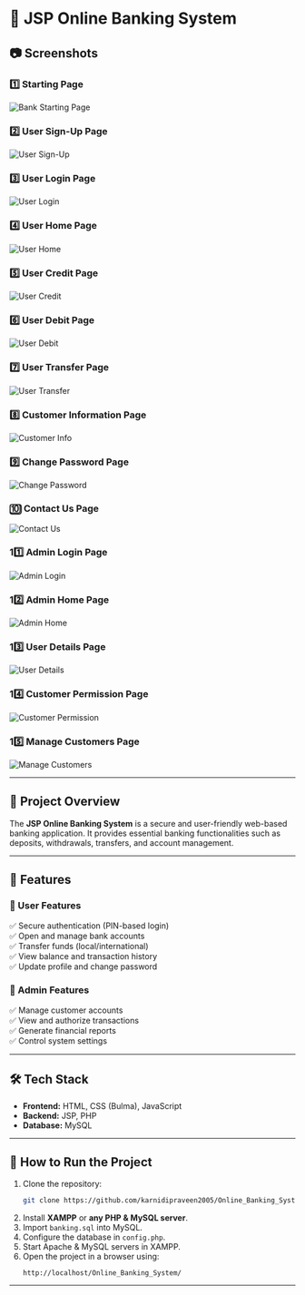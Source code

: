 # 📌 JSP Online Banking System  

## 📷 Screenshots  

### 1️⃣ Starting Page  
![Bank Starting Page](https://github.com/karnidipraveen2005/Online_Banking_System/tree/main/screenshots/index.png)  

### 2️⃣ User Sign-Up Page  
![User Sign-Up](https://github.com/karnidipraveen2005/Online_Banking_System/tree/main/screenshots/signup.png)  

### 3️⃣ User Login Page  
![User Login](https://github.com/karnidipraveen2005/Online_Banking_System/tree/main/screenshots/login.png)  

### 4️⃣ User Home Page  
![User Home](https://github.com/karnidipraveen2005/Online_Banking_System/tree/main/screenshots/uhome.png)  

### 5️⃣ User Credit Page  
![User Credit](https://github.com/karnidipraveen2005/Online_Banking_System/tree/main/screenshots/ucredit.png)  

### 6️⃣ User Debit Page  
![User Debit](https://github.com/karnidipraveen2005/Online_Banking_System/tree/main/screenshots/udebit.png)  

### 7️⃣ User Transfer Page  
![User Transfer](https://github.com/karnidipraveen2005/Online_Banking_System/tree/main/screenshots/utransfer.png)  

### 8️⃣ Customer Information Page  
![Customer Info](https://github.com/karnidipraveen2005/Online_Banking_System/tree/main/screenshots/uinfo.png)  

### 9️⃣ Change Password Page  
![Change Password](https://github.com/karnidipraveen2005/Online_Banking_System/tree/main/screenshots/upass.png)  

### 🔟 Contact Us Page  
![Contact Us](https://github.com/karnidipraveen2005/Online_Banking_System/tree/main/screenshots/contact.png)  

### 11️⃣ Admin Login Page  
![Admin Login](https://github.com/karnidipraveen2005/Online_Banking_System/tree/main/screenshots/adminlogin.png)  

### 12️⃣ Admin Home Page  
![Admin Home](https://github.com/karnidipraveen2005/Online_Banking_System/tree/main/screenshots/ahome.png)  

### 13️⃣ User Details Page  
![User Details](https://github.com/karnidipraveen2005/Online_Banking_System/tree/main/screenshots/userdetails.png)  

### 14️⃣ Customer Permission Page  
![Customer Permission](https://github.com/karnidipraveen2005/Online_Banking_System/tree/main/screenshots/permission.png)  

### 15️⃣ Manage Customers Page  
![Manage Customers](https://github.com/karnidipraveen2005/Online_Banking_System/tree/main/screenshots/amanagecust.png)  

---

## 🏦 Project Overview  

The **JSP Online Banking System** is a secure and user-friendly web-based banking application. It provides essential banking functionalities such as deposits, withdrawals, transfers, and account management.  

---

## 🔹 Features  

### 👤 User Features  
✅ Secure authentication (PIN-based login)  
✅ Open and manage bank accounts  
✅ Transfer funds (local/international)  
✅ View balance and transaction history  
✅ Update profile and change password  

### 🔐 Admin Features  
✅ Manage customer accounts  
✅ View and authorize transactions  
✅ Generate financial reports  
✅ Control system settings  

---

## 🛠️ Tech Stack  

- **Frontend:** HTML, CSS (Bulma), JavaScript  
- **Backend:** JSP, PHP  
- **Database:** MySQL  

---

## 🚀 How to Run the Project  

1. Clone the repository:  
   ```bash
   git clone https://github.com/karnidipraveen2005/Online_Banking_System.git
   ```  
2. Install **XAMPP** or **any PHP & MySQL server**.  
3. Import `banking.sql` into MySQL.  
4. Configure the database in `config.php`.  
5. Start Apache & MySQL servers in XAMPP.  
6. Open the project in a browser using:  
   ```
   http://localhost/Online_Banking_System/
   ```

---
